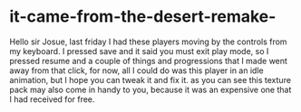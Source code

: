 # it-came-from-the-desert-remake-
Hello sir Josue, last friday I had these players moving by the controls from my keyboard. I pressed save and it said you must exit play mode, so I pressed resume and a couple of things and progressions that I made went away from that click, for now, all I could do was this player in an idle animation, but I hope you can tweak it and fix it. as you can see this texture pack may also come in handy to you, because it was an expensive one that I had received for free.
